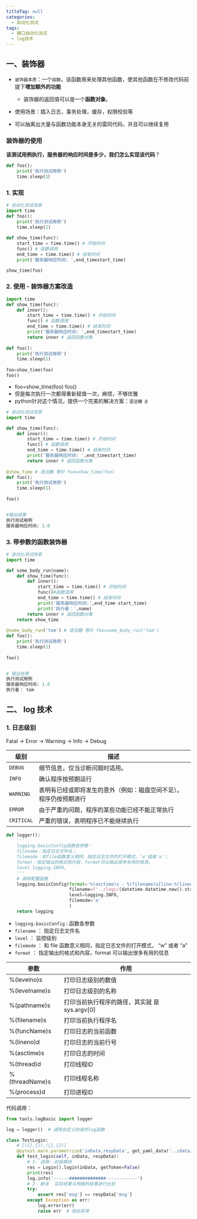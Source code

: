 ```yaml
---
titleTag: null
categories: 
  - 自动化测试
tags: 
  - 接口自动化测试
  - log技术
---
```


## 一、装饰器

-   `装饰器本质`：一个`函数`，该函数用来处理其他函数，使其他函数在不修改代码前提下**增加额外的功能**
    -   装饰器的返回值可以是一个**函数对象**。

-   使用场景：插入日志，事务处理，缓存，权限校验等

-   可以抽离出大量与函数功能本身无关的雷同代码，并且可以继续复用

### 装饰器的使用

**该测试用例执行，服务器的响应时间是多少，我们怎么实现该代码**？  

```python
def foo():
    print('执行测试用例')
    time.sleep(1）
```

### 1. 实现

```python
# 自动化测试场景
import time
def foo():
    print('执行测试用例')
    time.sleep(1)
    
def show_time(func):
	start_time = time.time() # 开始时间
	func() # 函数调用
	end_time = time.time() # 结束时间
	print('服务器响应时间: ',end_timestart_time)

show_time(foo)
```

### 2. 使用 - 装饰器方案改造

```python
import time
def show_time(func):
    def inner():
        start_time = time.time() # 开始时间
        func() # 函数调用
        end_time = time.time() # 结束时间
        print('服务器响应时间: ',end_timestart_time)
        return inner # 返回函数对象
    
def foo():
	print('执行测试用例')
	time.sleep(1)
    
foo=show_time(foo)
foo()
```

-   foo=show_time(foo) foo()
-   但是每次执行一次都得重新赋值一次，麻烦，不够优雅
-   python针对这个情况，提供一个完美的解决方案：`语法糖 @`  

```python
# 自动化测试场景
import time

def show_time(func):
    def inner():
        start_time = time.time() # 开始时间
        func() # 函数调用
        end_time = time.time() # 结束时间
        print('服务器响应时间: ',end_timestart_time)
        return inner # 返回函数对象
    
@show_time # 语法糖 等价 foo=show_time(foo)
def foo():
	print('执行测试用例')
	time.sleep(1)
    
foo()


#输出结果
执行测试用例
服务器响应时间: 1.0
```

### 3. 带参数的函数装饰器

```python
# 自动化测试场景
import time

def some_body_run(name):
    def show_time(func):
        def inner():
            start_time = time.time() # 开始时间
            func()#函数调用
            end_time = time.time() # 结束时间
            print('服务器响应时间:',end_time-start_time)
            print('执行者：',name)
        return inner # 返回函数对象
    return show_time
                  
@some_body_run('tom') # 语法糖 等价 foo=some_body_run('tom')
def foo():
	print('执行测试用例')
	time.sleep(1)
    
foo()


# 输出结果
执行测试用例
服务器响应时间: 1.0
执行者： tom
```

## 二、 log 技术

### 1. 日志级别

 Fatal -> Error -> Warning -> Info -> Debug

| 级别    | 描述                |
| ---------- | ------------------------------------------------------------ |
| `DEBUG`    | 细节信息，仅当诊断问题时适用。                               |
| `INFO`     | 确认程序按预期运行                                           |
| `WARNING`  | 表明有已经或即将发生的意外（例如：磁盘空间不足）。程序仍按预期进行 |
| `ERROR`    | 由于严重的问题，程序的某些功能已经不能正常执行               |
| `CRITICAL` | 严重的错误，表明程序已不能继续执行                           |

```python
def logger():
    '''
    logging.basicConfig函数各参数：
    filename：指定日志文件名；
    filemode：和file函数意义相同，指定日志文件的打开模式，'w'或者'a'；
    format：指定输出的格式和内容，format可以输出很多有用的信息，
    level logging.INFO,
    '''
    # 调用配置函数
    logging.basicConfig(format='%(asctime)s - %(filename)s[line:%(lineno)d] - %(levelname)s:%(message)s',
                        filename=f'../logs/{datetime.datetime.now().strftime("%Y_%m_%d %H-%M-%S")}.log',
                        level=logging.INFO,
                        filemode='a'
                        )
    return logging
```

-   `logging.basicConfig` : 函数各参数
-   `filename` ： 指定日志文件名
-   `level` ： 监控级别
-   `filemode` ： 和 file 函数意义相同，指定日志文件的打开模式， “w” 或者 “a”
-   `format` ： 指定输出的格式和内容，format 可以输出很多有用的信息

| 参数            | 作用                                         |
| --------------- | -------------------------------------------- |
| %(levelno)s     | 打印日志级别的数值                           |
| %(levelname)s   | 打印日志级别的名称                           |
| %(pathname)s    | 打印当前执行程序的路径，其实就 是sys.argv[0] |
| %(filename)s    | 打印当前执行程序名                           |
| %(funcName)s    | 打印日志的当前函数                           |
| %(lineno)d      | 打印日志的当前行号                           |
| %(asctime)s     | 打印日志的时间                               |
| %(thread)d      | 打印线程ID                                   |
| % (threadName)s | 打印线程名称                                 |
| %(process)d     | 打印进程ID                                   |

代码调用：

```python
from tools.logBasic import logger

log = logger()  # 调用自定义封装的log函数

class TestLogin:
    # [({},{}),({},{})]
    @pytest.mark.parametrize('inData,respData', get_yaml_data('../data/data.yaml'))
    def test_login(self, inData, respData):
        # 1- 调用--封装模块
        res = Login().login(inData, getToken=False)
        print(res)
        log.info('------##############------------')
        # 2- 断言  实际结果与预期的结果进行比较
        try:
            assert res['msg'] == respData['msg']
        except Exception as err:
            log.error(err)  
            raise err  # 抛出异常
```

